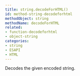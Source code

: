 ```yaml
---
title: string.decodeForHTML()
id: method-string-decodeforhtml
methodObject: string
methodName: decodeForHTML
related:
- function-decodeforhtml
- object-string
categories:
- string
- ESAPI
- HTML
---
```


Decodes the given encoded string.
